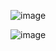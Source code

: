 ![image](https://github.com/user-attachments/assets/192736bb-3880-4930-bde7-980a7e242b2c)

![image](https://github.com/user-attachments/assets/5fed4416-2ae4-4c96-88da-20db700169d1)

